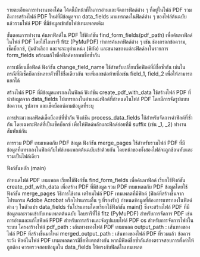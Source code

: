 รายละเอียดการทำงานของโค้ด
โค้ดนี้มีหน้าที่ในการอ่านและจัดการฟิลด์ต่าง ๆ ที่อยู่ในไฟล์ PDF รวมถึงการสร้างไฟล์ PDF ใหม่ที่มีข้อมูลจาก data_fields มาแทรกลงในฟิลด์ต่าง ๆ ของไฟล์ต้นฉบับ แล้วรวมไฟล์ PDF ที่มีข้อมูลเข้ากับไฟล์เทมเพลตเดิม

ขั้นตอนการทำงาน
ค้นหาฟิลด์ใน PDF
ใช้ฟังก์ชัน find_form_fields(pdf_path) เพื่อค้นหาฟิลด์ในไฟล์ PDF โดยใช้ไลบรารี fitz (PyMuPDF) ทำการค้นหาฟิลด์ต่าง ๆ เช่น ช่องกรอกข้อความ, เช็คบ็อกซ์, ปุ่มตัวเลือก และจะระบุตำแหน่ง (พิกัด) และขนาดของแต่ละฟิลด์ลงในรายการ form_fields พร้อมแก้ไขชื่อฟิลด์หากพบชื่อซ้ำกัน

การเปลี่ยนชื่อฟิลด์
ฟังก์ชัน change_field_name ใช้สำหรับเปลี่ยนชื่อฟิลด์ที่มีชื่อซ้ำกัน เช่นในกรณีที่มีเช็คบ็อกซ์หลายตัวที่ใช้ชื่อเดียวกัน จะเพิ่มเลขต่อท้ายชื่อเช่น field_1, field_2 เพื่อให้สามารถแยกได้

สร้างไฟล์ PDF ที่มีข้อมูลแทรกลงในฟิลด์
ฟังก์ชัน create_pdf_with_data ใช้สร้างไฟล์ PDF ที่นำข้อมูลจาก data_fields ไปแทรกลงในตำแหน่งฟิลด์ที่กำหนดในไฟล์ PDF โดยมีการจัดรูปแบบข้อความ, รูปภาพ และเช็คบ็อกซ์ตามข้อมูลที่ระบุ

การประมวลผลฟิลด์เช็คบ็อกซ์ที่ซ้ำกัน
ฟังก์ชัน process_data_fields ใช้สำหรับจัดการค่าฟิลด์ที่ซ้ำกัน โดยเฉพาะฟิลด์ที่เป็นเช็คบ็อกซ์ เพื่อให้ฟิลด์หลักและฟิลด์ย่อยที่มี suffix (เช่น _1, _2) ทำงานสัมพันธ์กัน

การรวม PDF เทมเพลตกับ PDF ข้อมูล
ฟังก์ชัน merge_pages ใช้สำหรับรวมไฟล์ PDF ที่มีข้อมูลที่แทรกลงในฟิลด์กับไฟล์เทมเพลตต้นฉบับเข้าด้วยกัน โดยหน้าของทั้งสองไฟล์จะถูกซ้อนทับและรวมเป็นไฟล์เดียว

ฟังก์ชันหลัก (main)

กำหนดไฟล์ PDF เทมเพลต
เรียกใช้ฟังก์ชัน find_form_fields เพื่อค้นหาฟิลด์
เรียกใช้ฟังก์ชัน create_pdf_with_data เพื่อสร้าง PDF ที่มีข้อมูล
รวม PDF เทมเพลตกับ PDF ข้อมูลโดยใช้ฟังก์ชัน merge_pages
วิธีการใช้งาน
เตรียมไฟล์ PDF เทมเพลตที่มีฟิลด์ (ฟิลด์ที่สร้างขึ้นจากโปรแกรม Adobe Acrobat หรือโปรแกรมอื่น ๆ ที่รองรับ)
กำหนดข้อมูลที่ต้องการแทรกลงในฟิลด์ต่าง ๆ ในตัวแปร data_fields
รันโปรแกรมโดยเรียกใช้ฟังก์ชัน main() ซึ่งจะสร้างไฟล์ PDF ที่มีข้อมูลและรวมเข้ากับเทมเพลตต้นฉบับ
ไลบรารีที่ใช้
fitz (PyMuPDF) สำหรับการจัดการ PDF เช่นการอ่านและแก้ไขฟิลด์
FPDF สำหรับการสร้างและจัดรูปแบบไฟล์ PDF
os สำหรับการจัดการไฟล์ในระบบ
โครงสร้างไฟล์
pdf_path : เส้นทางของไฟล์ PDF เทมเพลต
output_path : เส้นทางของไฟล์ PDF ที่สร้างขึ้นมาใหม่
merged_output_path : เส้นทางของไฟล์ PDF ที่รวมแล้ว
ข้อควรระวัง
ฟิลด์ในไฟล์ PDF เทมเพลตควรมีชื่อที่แตกต่างกัน หากมีฟิลด์ชื่อซ้ำกันต้องตรวจสอบการตั้งค่าให้ถูกต้อง
ควรตรวจสอบข้อมูลใน data_fields ให้ตรงกับฟิลด์ในเทมเพลต

